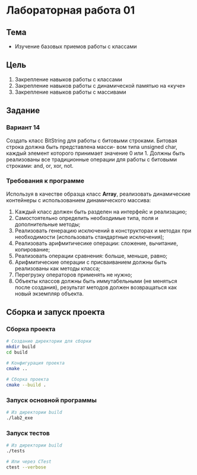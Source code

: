 # Лабораторная работа 01

## Тема

* Изучение базовых приемов работы с классами

## Цель

1. Закрепление навыков работы с классами 
2. Закрепление навыков работы с динамической памятью на «куче» 
3. Закрепление навыков работы с массивами

## Задание
### Вариант 14
Создать класс BitString для работы с битовыми строками. Битовая строка должна быть представлена масси-
вом типа unsigned char, каждый элемент которого принимает значение 0 или 1. Должны быть реализованы 
все традиционные операции для работы с битовыми строками: and, or, xor, not. 

### Требования к программе
Используя в качестве образца класс **Array**, реализовать динамические контейнеры с использованием динамического массива:
1. Каждый класс должен быть разделен на интерфейс и реализацию;
2. Самостоятельно определить необходимые типа, поля и дополнительные методы;
3. Реализовать генерацию исключений в конструкторах и методах при необходимости (использовать стандартные исключения);
4. Реализовать арифмитичесике операции: сложение, вычитание, копирование;
5. Реализовать операции сравнения: больше, меньше, равно;
6. Арифмитические операции с присваиванием должны быть реализованы как методы класса;
7. Перегрузку операторов применять не нужно;
8. Объекты классов должны быть иммутабельными (не меняться после создания), результат методов должен возвращаться как новый экземпляр объекта.


## Сборка и запуск проекта

### Сборка проекта

```bash
# Создание директории для сборки
mkdir build
cd build

# Конфигурация проекта
cmake ..

# Сборка проекта
cmake --build .
```

### Запуск основной программы

```bash
# Из директории build
./lab2_exe
```

### Запуск тестов

```bash
# Из директории build
./tests

# Или через CTest
ctest --verbose
```

